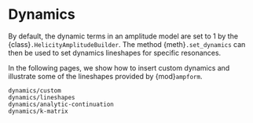# Dynamics

By default, the dynamic terms in an amplitude model are set to $1$ by the
{class}`.HelicityAmplitudeBuilder`. The method {meth}`.set_dynamics` can then
be used to set dynamics lineshapes for specific resonances.

In the following pages, we show how to insert custom dynamics and illustrate
some of the lineshapes provided by {mod}`ampform`.

```{toctree}
dynamics/custom
dynamics/lineshapes
dynamics/analytic-continuation
dynamics/k-matrix
```
